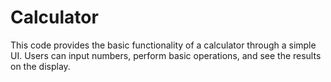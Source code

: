 # Calculator

This code provides the basic functionality of a calculator through a simple UI. Users can input numbers, perform basic operations, and see the results on the display.
